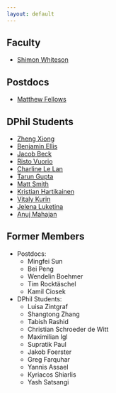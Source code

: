 ```yaml
---
layout: default
---
```


## Faculty 
* [Shimon Whiteson](/pages/people/shimon.html)

## Postdocs
* [Matthew Fellows](/pages/people/matthew.html)

## DPhil Students
* [Zheng Xiong](/pages/people/zheng.html)
* [Benjamin Ellis](/pages/people/ben.html)
* [Jacob Beck](/pages/people/jacob.html)
* [Risto Vuorio](/pages/people/risto.html)
* [Charline Le Lan](/pages/people/charline.html)
* [Tarun Gupta](/pages/people/tarun.html)
* [Matt Smith](/pages/people/matt.html)
* [Kristian Hartikainen](/pages/people/kristian.html)
* [Vitaly Kurin](/pages/people/vitaly.html)
* [Jelena Luketina](/pages/people/jelena.html)
* [Anuj Mahajan](/pages/people/anuj.html)

## Former Members
* Postdocs:
  * Mingfei Sun
  * Bei Peng
  * Wendelin Boehmer
  * Tim Rocktäschel
  * Kamil Ciosek
* DPhil Students:
  * Luisa Zintgraf
  * Shangtong Zhang
  * Tabish Rashid
  * Christian Schroeder de Witt
  * Maximilian Igl
  * Supratik Paul
  * Jakob Foerster
  * Greg Farquhar
  * Yannis Assael
  * Kyriacos Shiarlis
  * Yash Satsangi
